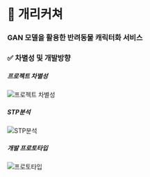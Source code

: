 <h1>🐶 개리커쳐 </h1>
<h3>GAN 모델을 활용한 반려동물 캐릭터화 서비스</h3>

<h3> ✅ 차별성 및 개발방향</h3>
<h5>프로젝트 차별성</h5>
<img src="https://img1.daumcdn.net/thumb/R1280x0/?scode=mtistory2&fname=https%3A%2F%2Fblog.kakaocdn.net%2Fdn%2F3Vs3G%2FbtrpGzXH0PP%2FLkoKdjw0erHhqws85LZuPk%2Fimg.png", alt="프로젝트 차별성">
<h5>STP분석</h5>
<img src="https://img1.daumcdn.net/thumb/R1280x0/?scode=mtistory2&fname=https%3A%2F%2Fblog.kakaocdn.net%2Fdn%2FdV0MDv%2FbtrpvSEAr5v%2F16LCrXGDcdu3mraw9RxhRK%2Fimg.png", alt="STP분석">
<h5>개발 프로토타입</h5>
<img src="https://img1.daumcdn.net/thumb/R1280x0/?scode=mtistory2&fname=https%3A%2F%2Fblog.kakaocdn.net%2Fdn%2FbKECe0%2Fbtrpv0aPkrw%2FHHrx9NabZuTqEbyzNLHPg1%2Fimg.png", alt="프로토타입">



